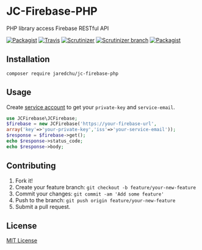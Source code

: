 # JC-Firebase-PHP
PHP library access Firebase RESTful API

[![Packagist](https://img.shields.io/packagist/v/jaredchu/JC-Firebase-PHP.svg)](https://packagist.org/packages/jaredchu/jc-firebase-php)
[![Travis](https://img.shields.io/travis/rust-lang/rust.svg)](https://travis-ci.org/jaredchu/JC-Firebase-PHP)
[![Scrutinizer](https://img.shields.io/scrutinizer/g/jaredchu/JC-Firebase-PHP.svg)](https://scrutinizer-ci.com/g/jaredchu/JC-Firebase-PHP/)
[![Scrutinizer branch](https://img.shields.io/scrutinizer/coverage/g/jaredchu/JC-Firebase-PHP/master.svg)](https://scrutinizer-ci.com/g/jaredchu/JC-Firebase-PHP/)
[![Packagist](https://img.shields.io/packagist/l/jaredchu/JC-Firebase-PHP.svg)](https://packagist.org/packages/jaredchu/jc-firebase-php)

## Installation
`composer require jaredchu/jc-firebase-php`

## Usage
Create [service account](https://cloud.google.com/iam/docs/service-accounts) to get your `private-key` and `service-email`.

```php
use JCFirebase\JCFirebase;
$firebase = new JCFirebase('https://your-firebase-url',
array('key'=>'your-private-key','iss'=>'your-service-email'));
$response = $firebase->get();
echo $response->status_code;
echo $response->body;
```

## Contributing
1. Fork it!
2. Create your feature branch: `git checkout -b feature/your-new-feature`
3. Commit your changes: `git commit -am 'Add some feature'`
4. Push to the branch: `git push origin feature/your-new-feature`
5. Submit a pull request.

## License
[MIT License](https://github.com/jaredchu/JC-Firebase-PHP/blob/master/README.md)
